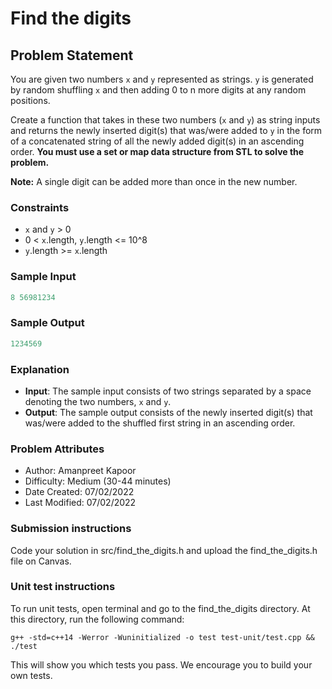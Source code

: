 # Find the digits

## Problem Statement  
You are given two numbers `x` and `y` represented as strings. `y` is generated by random shuffling `x` and then adding 0 to n more digits at any random positions. 

Create a function that takes in these two numbers (`x` and `y`) as string inputs and returns the newly inserted digit(s) that was/were added to `y` in the form of a concatenated string of all the newly added digit(s) in an ascending order. **You must use a set or map data structure from STL to solve the problem.** 

**Note:** A single digit can be added more than once in the new number. 

### Constraints
- `x` and `y` > 0 
- 0 < `x`.length, `y`.length <= 10^8 
- `y`.length >= `x`.length 

### Sample Input
```c++
8 56981234
```

### Sample Output
```c++
1234569
```

### Explanation 
- **Input**: The sample input consists of two strings separated by a space denoting the two numbers, `x` and `y`.
- **Output**: The sample output consists of the newly inserted digit(s) that was/were added to the shuffled first string in an ascending order.  

### Problem Attributes
- Author: Amanpreet Kapoor
- Difficulty: Medium (30-44 minutes)
- Date Created: 07/02/2022
- Last Modified: 07/02/2022

### Submission instructions
Code your solution in src/find_the_digits.h and upload the find_the_digits.h file on Canvas.

### Unit test instructions
To run unit tests, open terminal and go to the find_the_digits directory. At this directory, run the following command:

`g++ -std=c++14 -Werror -Wuninitialized -o test test-unit/test.cpp && ./test`

This will show you which tests you pass. We encourage you to build your own tests.
